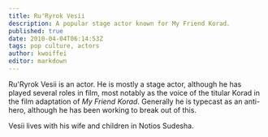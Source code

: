 ```yaml
---
title: Ru'Ryrok Vesii
description: A popular stage actor known for My Friend Korad.
published: true
date: 2010-04-04T06:14:53Z
tags: pop culture, actors
author: kwoiffei
editor: markdown
---
```


Ru'Ryrok Vesii is an actor. He is mostly a stage actor, although he has played several roles in film, most notably as the voice of the titular Korad in the film adaptation of *My Friend Korad*. Generally he is typecast as an anti-hero, although he has been working to break out of this.

Vesii lives with his wife and children in Notios Sudesha.